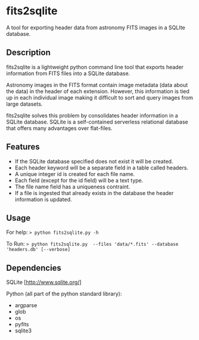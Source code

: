 fits2sqlite
===========

A tool for exporting header data from astronomy FITS images in a SQLIte database.

Description
-----------
fits2sqlite is a lightweight python command line tool that exports header information from FITS files into a SQLite database.

Astronomy images in the FITS format contain image metadata (data about the data) in the header of each extension. However, this information is tied up in each individual image making it difficult to sort and query images from large datasets. 

fits2sqlite solves this problem by consolidates header information in a SQLite database. SQLite is a self-contained serverless relational database that offers many advantages over flat-files. 

Features
--------

 - If the SQLite database specified does not exist it will be created.
 - Each header keyword will be a separate field in a table called headers.
 - A unique integer id is created for each file name.
 - Each field (except for the id field) will be a text type.
 - The file name field has a uniqueness contraint. 
 - If a file is ingested that already exists in the database the header information is updated.

Usage
-----

For help:
`> python fits2sqlite.py -h`

To Run:
`> python fits2sqlite.py  --files 'data/*.fits' --database 'headers.db' [--verbose]`

Dependencies
------------
SQLite [http://www.sqlite.org/]

Python (all part of the python standard library):
 - argparse
 - glob
 - os
 - pyfits
 - sqlite3
